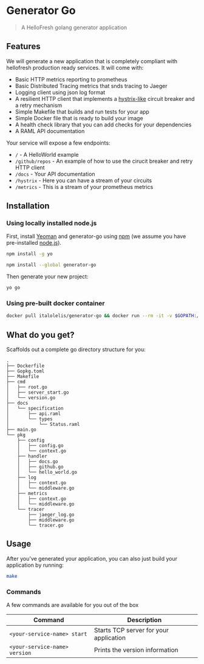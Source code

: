 # Generator Go

> A HelloFresh golang generator application

## Features

We will generate a new application that is completely compliant with hellofresh production ready services. It will come with:

 - Basic HTTP metrics reporting to prometheus
 - Basic Distributed Tracing metrics that snds tracing to Jaeger
 - Logging client using json log format
 - A resilient HTTP client that implements a [hystrix-like](https://github.com/afex/hystrix-go) circuit breaker and a retry mechanism
 - Simple Makefile that builds and run tests for your app
 - Simple Docker file that is ready to build your image
 - A health check library that you can add checks for your dependencies
 - A RAML API documentation

Your service will expose a few endpoints:

- `/` - A HelloWorld example
- `/github/repos` - An example of how to use the cirucit breaker and retry HTTP client
- `/docs` - Your API documentation
- `/hystrix` - Here you can have a stream of your circuits
- `/metrics` - This is a stream of your prometheus metrics

## Installation

### Using locally installed node.js

First, install [Yeoman](http://yeoman.io) and generator-go using [npm](https://www.npmjs.com/) (we assume you have pre-installed [node.js](https://nodejs.org/)).

```bash
npm install -g yo

npm install --global generator-go
```

Then generate your new project:

```bash
yo go
```

### Using pre-built docker container

```bash
docker pull italolelis/generator-go && docker run --rm -it -v $GOPATH:/home/yo/go italolelis/generator-go
```

## What do you get?

Scaffolds out a complete go directory structure for you:

```
.
├── Dockerfile
├── Gopkg.toml
├── Makefile
├── cmd
│   ├── root.go
│   ├── server_start.go
│   └── version.go
├── docs
│   └── specification
│       ├── api.raml
│       └── types
│           └── Status.raml
├── main.go
└── pkg
    ├── config
    │   ├── config.go
    │   └── context.go
    ├── handler
    │   ├── docs.go
    │   ├── github.go
    │   └── hello_world.go
    ├── log
    │   ├── context.go
    │   └── middleware.go
    ├── metrics
    │   ├── context.go
    │   └── middleware.go
    └── tracer
        ├── jaeger_log.go
        ├── middleware.go
        └── tracer.go
```

## Usage

After you've generated your application, you can also just build your application by running:

```sh
make
```

### Commands

A few commands are available for you out of the box

| Command                  | Description                          |
|--------------------------|--------------------------------------|
| `<your-service-name> start`    | Starts TCP server for your application|
| `<your-service-name> version`  | Prints the version information |
